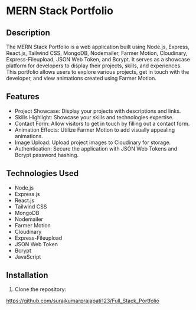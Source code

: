 # MERN Stack Portfolio

## Description

The MERN Stack Portfolio is a web application built using Node.js, Express, React.js, Tailwind CSS, MongoDB, Nodemailer, Farmer Motion, Cloudinary, Express-Fileupload, JSON Web Token, and Bcrypt. It serves as a showcase platform for developers to display their projects, skills, and experiences. This portfolio allows users to explore various projects, get in touch with the developer, and view animations created using Farmer Motion.

## Features

- Project Showcase: Display your projects with descriptions and links.
- Skills Highlight: Showcase your skills and technologies expertise.
- Contact Form: Allow visitors to get in touch by filling out a contact form.
- Animation Effects: Utilize Farmer Motion to add visually appealing animations.
- Image Upload: Upload project images to Cloudinary for storage.
- Authentication: Secure the application with JSON Web Tokens and Bcrypt password hashing.

## Technologies Used

- Node.js
- Express.js
- React.js
- Tailwind CSS
- MongoDB
- Nodemailer
- Farmer Motion
- Cloudinary
- Express-Fileupload
- JSON Web Token
- Bcrypt
- JavaScript

## Installation

1. Clone the repository:


https://github.com/surajkumarprajapati123/Full_Stack_Portfolio
